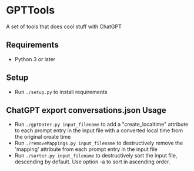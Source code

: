 # GPTTools
A set of tools that does cool stuff with ChatGPT

## Requirements
- Python 3 or later

## Setup
- Run `./setup.py` to install requirements

## ChatGPT export conversations.json Usage
- Run `./gptDater.py input_filename` to add a "create_localtime" attribute to each prompt entry in the input file with a converted local time from the original create time
- Run `./removeMappings.py input_filename` to destructively remove the 'mapping' attribute from each prompt entry in the input file
- Run `./sorter.py input_filename` to destructively sort the input file, descending by default. Use option -a to sort in ascending order.